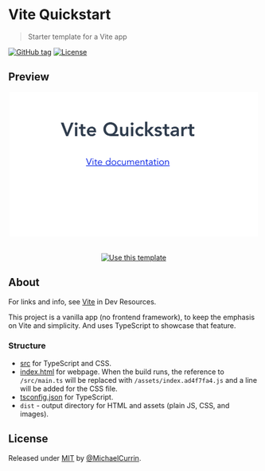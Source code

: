 # Vite Quickstart
> Starter template for a Vite app

[![GitHub tag](https://img.shields.io/github/tag/MichaelCurrin/vite-quickstart?include_prereleases=&sort=semver&color=blue)](https://github.com/MichaelCurrin/vite-quickstart/releases/)
[![License](https://img.shields.io/badge/License-MIT-blue)](#license)


## Preview

<div align="center">
    <img src="/sample.png" alt="Sample screenshot" width="500">
</div>

<br>

<div align="center">

[![Use this template](https://img.shields.io/badge/Generate-Use_this_template-2ea44f?style=for-the-badge)](https://github.com/MichaelCurrin/vite-quickstart/generate)

</div>



## About

For links and info, see [Vite](https://michaelcurrin.github.io/dev-resources/resources/javascript/packages/vite/) in Dev Resources.

This project is a vanilla app (no frontend framework), to keep the emphasis on Vite and simplicity. And uses TypeScript to showcase that feature.

### Structure

- [src](/src/) for TypeScript and CSS.
- [index.html](/index.html) for webpage. When the build runs, the reference to `/src/main.ts` will be replaced with `/assets/index.ad4f7fa4.js` and a line will be added for the CSS file.
- [tsconfig.json](/tsconfig.json) for TypeScript.
- `dist` - output directory for HTML and assets (plain JS, CSS, and images).


## License

Released under [MIT](/LICENSE) by [@MichaelCurrin](https://github.com/MichaelCurrin).
